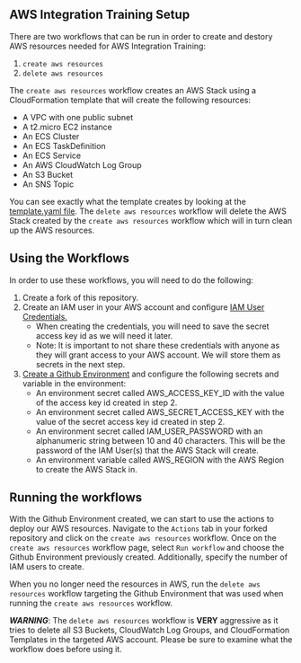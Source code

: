 ## AWS Integration Training Setup
There are two workflows that can be run in order to create and destory AWS resources needed for AWS Integration Training:
1. `create aws resources`
2. `delete aws resources`

The `create aws resources` workflow creates an AWS Stack using a CloudFormation template that will create the following resources:
* A VPC with one public subnet
* A t2.micro EC2 instance
* An ECS Cluster
* An ECS TaskDefinition
* An ECS Service
* An AWS CloudWatch Log Group
* An S3 Bucket
* An SNS Topic

You can see exactly what the template creates by looking at the [template.yaml file](infrastructure/cloudformation/template.yaml).
The `delete aws resources` workflow will delete the AWS Stack created by the `create aws resources` workflow which will in turn clean up the AWS resources.

## Using the Workflows
In order to use these workflows, you will need to do the following:
1. Create a fork of this repository.
2. Create an IAM user in your AWS account and configure [IAM User Credentials.](https://docs.aws.amazon.com/cli/latest/userguide/cli-authentication-user.html)
    * When creating the credentials, you will need to save the secret access key id as we will need it later.
    * Note: It is important to not share these credentials with anyone as they will grant access to your AWS account. We will store them as secrets in the next step.
3. [Create a Github Environment](https://docs.github.com/en/actions/deployment/targeting-different-environments/using-environments-for-deployment#creating-an-environment) and configure the following secrets and variable in the environment:
    * An environment secret called AWS_ACCESS_KEY_ID with the value of the access key id created in step 2.
    * An environment secret called AWS_SECRET_ACCESS_KEY with the value of the secret access key id created in step 2.
    * An environment secret called IAM_USER_PASSWORD with an alphanumeric string between 10 and 40 characters. This will be the password of the IAM User(s) that the AWS Stack will create.
    * An environment variable called AWS_REGION with the AWS Region to create the AWS Stack in.

## Running the workflows
With the Github Environment created, we can start to use the actions to deploy our AWS resources. Navigate to the `Actions` tab in your forked repository and click on the `create aws resources` workflow. Once on the `create aws resources` workflow page, select `Run workflow` and choose the Github Environment previously created. Additionally, specify the number of IAM users to create.

When you no longer need the resources in AWS, run the `delete aws resources` workflow targeting the Github Environment that was used when running the `create aws resources` workflow.

***WARNING***: The `delete aws resources` workflow is **VERY** aggressive as it tries to delete all S3 Buckets, CloudWatch Log Groups, and CloudFormation Templates in the targeted AWS account. Please be sure to examine what the workflow does before using it.